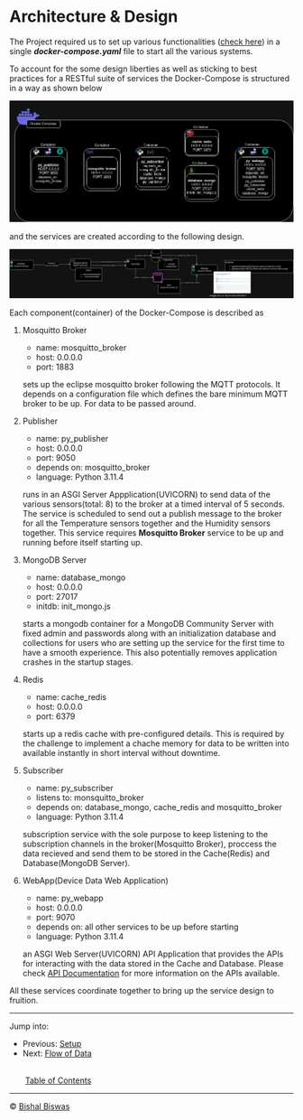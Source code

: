 # Architecture & Design

The Project required us to set up various functionalities ([check here](../coding_problem.md)) in a single **_docker-compose.yaml_** file to start all the various systems.

To account for the some design liberties as well as sticking to best practices for a RESTful suite of services the Docker-Compose is structured in a way as shown below

![Docker-compose-design](./designs/exported_images/compose_structure.jpg)

and the services are created according to the following design.

![Service-design](./designs/exported_images/service_design.jpg)

Each component(container) of the Docker-Compose is described as

1. Mosquitto Broker
    * name: mosquitto_broker
    * host: 0.0.0.0
    * port: 1883

    sets up the eclipse mosquitto broker following the MQTT protocols. It depends on a configuration file which defines the bare minimum MQTT broker to be up. For data to be passed around.
2. Publisher
    * name: py_publisher
    * host: 0.0.0.0
    * port: 9050
    * depends on: mosquitto_broker
    * language: Python 3.11.4

    runs in an ASGI Server Appplication(UVICORN) to send data of the various sensors(total: 8) to the broker at a timed interval of 5 seconds. The service is scheduled to send out a publish message to the broker for all the Temperature sensors together and the Humidity sensors together. This service requires **Mosquitto Broker** service to be up and running before itself starting up.
3. MongoDB Server
    * name: database_mongo
    * host: 0.0.0.0
    * port: 27017
    * initdb: init_mongo.js

    starts a mongodb container for a MongoDB Community Server with fixed admin and passwords along with an initialization database and collections for users who are setting up the service for the first time to have a smooth experience. This also potentially removes application crashes in the startup stages.
4. Redis
    * name: cache_redis
    * host: 0.0.0.0
    * port: 6379

    starts up a redis cache with pre-configured details. This is required by the challenge to implement a chache memory for data to be written into available instantly in short interval without downtime.
5. Subscriber
    * name: py_subscriber
    * listens to: monsquitto_broker
    * depends on: database_mongo, cache_redis and mosquitto_broker
    * language: Python 3.11.4

    subscription service with the sole purpose to keep listening to the subscription channels in the broker(Mosquitto Broker), proccess the data recieved and send them to be stored in the Cache(Redis) and Database(MongoDB Server).
6. WebApp(Device Data Web Application)
    * name: py_webapp
    * host: 0.0.0.0
    * port: 9070
    * depends on: all other services to be up before starting
    * language: Python 3.11.4

    an ASGI Web Server(UVICORN) API Application that provides the APIs for interacting with the data stored in the Cache and Database. Please check [API Documentation](./apidoc.md) for more information on the APIs available.

All these services coordinate together to bring up the service design to fruition.

---
Jump into:

* Previous: [Setup](./setup.md)
* Next: [Flow of Data](./dataflow.md)

<br>&emsp;&emsp;[Table of Contents](./docs.md)</br>

---
&copy; [Bishal Biswas](mailto:b.biswas_94587@ieee.org)
